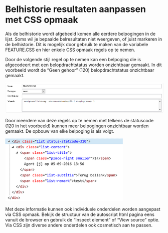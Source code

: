 # Belhistorie resultaten aanpassen met CSS opmaak

Als de belhistorie wordt afgebeeld komen alle eerdere belpogingen in de
lijst. Soms wil je bepaalde belresultaten niet weergeven, of juist
markeren in de belhistorie. Dit is mogelijk door gebruik te maken van de
variabele FEATURE.CSS en hier enkele CSS opmaak regels op te nemen.

Door de volgende stijl regel op te nemen kan een belpoging die is
afgecodeert met een belopdrachtstatus worden onzichtbaar gemaakt. In dit
voorbeeld wordt de “Geen gehoor” (120) belopdrachtstatus onzichtbaar
gemaakt.

![](./media/image142.png)

Door meerdere van deze regels op te nemen met telkens de statuscode (120
in het voorbeeld) kunnen meer belpogingen onzichtbaar worden gemaakt. De
opbouw van elke belpoging is als volgt.

![](./media/image143.png)

Met deze informatie kunnen ook individuele onderdelen worden aangepast
via CSS opmaak. Bekijk de structuur van de autoscript html pagina eens
vanuit de browser en gebruik de “Inspect element” of “View source”
optie. Via CSS zijn diverse andere onderdelen ook cosmetisch aan te
passen.
